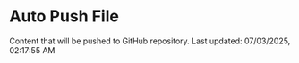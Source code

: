 # Auto Push File

Content that will be pushed to GitHub repository.
Last updated: 07/03/2025, 02:17:55 AM